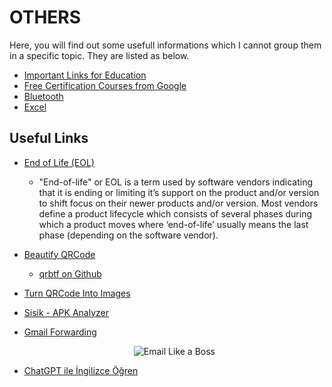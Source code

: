 # OTHERS

Here, you will find out some usefull informations which I cannot group them in a specific topic. They are listed as below.

- [Important Links for Education](./onemli.linkler.md)
- [Free Certification Courses from Google](./courses.from.google.md)
- [Bluetooth](./bluetooth.md)
- [Excel](./excel.md)

## Useful Links

- [End of Life (EOL)](https://endoflife.software/)
  - "End-of-life" or EOL is a term used by software vendors indicating that it is ending or limiting it’s support on the product and/or version to shift focus on their newer products and/or version. Most vendors define a product lifecycle which consists of several phases during which a product moves where ‘end-of-life’ usually means the last phase (depending on the software vendor).

- [Beautify QRCode](https://qrbtf.com/)
  - [qrbtf on Github](https://github.com/ciaochaos/qrbtf)
- [Turn QRCode Into Images](https://www.tryleap.ai/)

- [Sisik - APK Analyzer](https://sisik.eu/apk-tool)

- [Gmail Forwarding](https://www.youtube.com/watch?v=Vg3DiBrY0-Y)
  <div style="text-align: center;">
    <img src="https://pbs.twimg.com/media/F6DuoZeW4AEKgTT?format=jpg&name=small" title="Email Like a Boss"><br>
  </div>
- [ChatGPT ile İngilizce Öğren](https://twitter.com/PromptMuhendisi/status/1674837100355518468?t=g5OQGKeX6YtNp7ciTzOTqQ&s=35)
